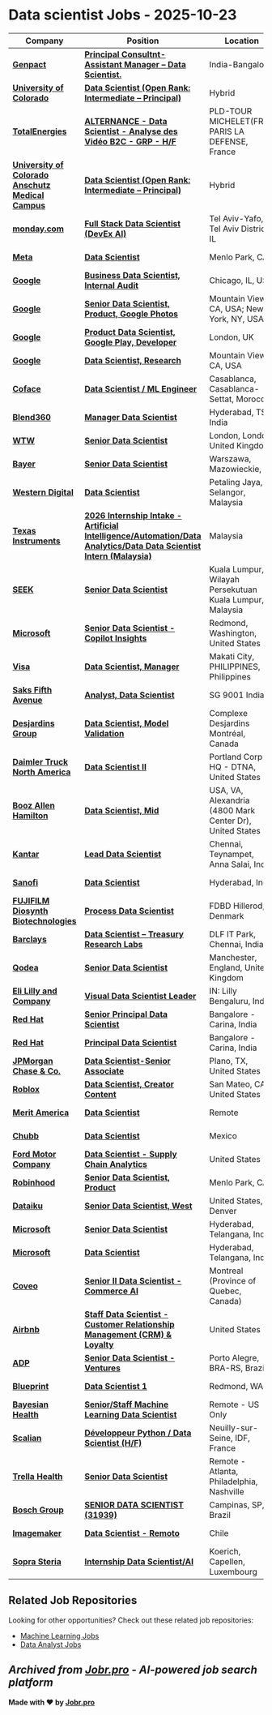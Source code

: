 # Data scientist Jobs - 2025-10-23

| Company | Position | Location | Type | Date |
| ------- | -------- | -------- | ---- | ------ |
| **[Genpact](https://www.genpact.com/)** | **[Principal Consultnt-Assistant Manager – Data Scientist.](https://jobr.pro/job/30857059/principal-consultnt-assistant-manager-data-scientist?utm_source=github&utm_medium=repo&utm_campaign=github-data-science-jobs)** | India-Bangalore | On Site | Oct 23 |
| **[University of Colorado](https://www.cu.edu/)** | **[Data Scientist (Open Rank: Intermediate – Principal)](https://jobr.pro/job/30855821/data-scientist-open-rank-intermediate-principal?utm_source=github&utm_medium=repo&utm_campaign=github-data-science-jobs)** | Hybrid | On Site | Oct 23 |
| **[TotalEnergies](https://totalenergies.com/)** | **[ALTERNANCE - Data Scientist - Analyse des Vidéo B2C - GRP - H/F](https://jobr.pro/job/30854280/alternance-data-scientist-analyse-des-video-b2c-grp-hf?utm_source=github&utm_medium=repo&utm_campaign=github-data-science-jobs)** | PLD-TOUR MICHELET(FRA), PARIS LA DEFENSE, France | On Site | Oct 23 |
| **[University of Colorado Anschutz Medical Campus](https://www.cuanschutz.edu/)** | **[Data Scientist (Open Rank: Intermediate – Principal)](https://jobr.pro/job/30854043/data-scientist-open-rank-intermediate-principal?utm_source=github&utm_medium=repo&utm_campaign=github-data-science-jobs)** | Hybrid | On Site | Oct 23 |
| **[monday.com](https://monday.com/)** | **[Full Stack Data Scientist (DevEx AI)](https://jobr.pro/job/30864658/full-stack-data-scientist-devex-ai?utm_source=github&utm_medium=repo&utm_campaign=github-data-science-jobs)** | Tel Aviv-Yafo, Tel Aviv District, IL | On Site | Oct 23 |
| **[Meta](https://www.meta.com/)** | **[Data Scientist](https://jobr.pro/job/30845305/data-scientist?utm_source=github&utm_medium=repo&utm_campaign=github-data-science-jobs)** | Menlo Park, CA | On Site | Oct 23 |
| **[Google](https://www.google.com/)** | **[Business Data Scientist, Internal Audit](https://jobr.pro/job/30844157/business-data-scientist-internal-audit?utm_source=github&utm_medium=repo&utm_campaign=github-data-science-jobs)** | Chicago, IL, USA | On Site | Oct 23 |
| **[Google](https://www.google.com/)** | **[Senior Data Scientist, Product, Google Photos](https://jobr.pro/job/30844128/senior-data-scientist-product-google-photos?utm_source=github&utm_medium=repo&utm_campaign=github-data-science-jobs)** | Mountain View, CA, USA; New York, NY, USA | On Site | Oct 23 |
| **[Google](https://www.google.com/)** | **[Product Data Scientist, Google Play, Developer](https://jobr.pro/job/30844089/product-data-scientist-google-play-developer?utm_source=github&utm_medium=repo&utm_campaign=github-data-science-jobs)** | London, UK | On Site | Oct 23 |
| **[Google](https://www.google.com/)** | **[Data Scientist, Research](https://jobr.pro/job/30844076/data-scientist-research?utm_source=github&utm_medium=repo&utm_campaign=github-data-science-jobs)** | Mountain View, CA, USA | On Site | Oct 23 |
| **[Coface](https://www.coface.com)** | **[Data Scientist / ML Engineer](https://jobr.pro/job/30850775/data-scientist-ml-engineer?utm_source=github&utm_medium=repo&utm_campaign=github-data-science-jobs)** | Casablanca, Casablanca-Settat, Morocco | On Site | Oct 23 |
| **[Blend360](https://blend360.com)** | **[Manager Data Scientist](https://jobr.pro/job/30850783/manager-data-scientist?utm_source=github&utm_medium=repo&utm_campaign=github-data-science-jobs)** | Hyderabad, TS, India | On Site | Oct 23 |
| **[WTW](https://www.wtwco.com/)** | **[Senior Data Scientist](https://jobr.pro/job/30849773/senior-data-scientist?utm_source=github&utm_medium=repo&utm_campaign=github-data-science-jobs)** | London, London, United Kingdom | On Site | Oct 23 |
| **[Bayer](https://www.bayer.com/)** | **[Senior Data Scientist](https://jobr.pro/job/30830280/senior-data-scientist?utm_source=github&utm_medium=repo&utm_campaign=github-data-science-jobs)** | Warszawa, Mazowieckie, PL | On Site | Oct 23 |
| **[Western Digital](https://www.westerndigital.com)** | **[Data Scientist](https://jobr.pro/job/30850806/data-scientist?utm_source=github&utm_medium=repo&utm_campaign=github-data-science-jobs)** | Petaling Jaya, Selangor, Malaysia | On Site | Oct 23 |
| **[Texas Instruments](https://www.ti.com/)** | **[2026 Internship Intake - Artificial Intelligence/Automation/Data Analytics/Data Data Scientist Intern (Malaysia)](https://jobr.pro/job/30850118/2026-internship-intake-artificial-intelligenceautomationdata-analyticsdata-data-scientist-intern-malaysia?utm_source=github&utm_medium=repo&utm_campaign=github-data-science-jobs)** | Malaysia | On Site | Oct 23 |
| **[SEEK](https://www.seek.com.au)** | **[Senior Data Scientist](https://jobr.pro/job/30818917/senior-data-scientist?utm_source=github&utm_medium=repo&utm_campaign=github-data-science-jobs)** | Kuala Lumpur, Wilayah Persekutuan Kuala Lumpur, Malaysia | On Site | Oct 23 |
| **[Microsoft](https://www.microsoft.com/)** | **[Senior Data Scientist - Copilot Insights](https://jobr.pro/job/30846112/senior-data-scientist-copilot-insights?utm_source=github&utm_medium=repo&utm_campaign=github-data-science-jobs)** | Redmond, Washington, United States | On Site | Oct 23 |
| **[Visa](https://visa.com)** | **[Data Scientist, Manager](https://jobr.pro/job/30823185/data-scientist-manager?utm_source=github&utm_medium=repo&utm_campaign=github-data-science-jobs)** | Makati City, PHILIPPINES, Philippines | On Site | Oct 23 |
| **[Saks Fifth Avenue](https://www.saksfifthavenue.com/)** | **[Analyst, Data Scientist](https://jobr.pro/job/30847389/analyst-data-scientist?utm_source=github&utm_medium=repo&utm_campaign=github-data-science-jobs)** | SG 9001 India | On Site | Oct 23 |
| **[Desjardins Group](https://www.desjardins.com/)** | **[Data Scientist, Model Validation](https://jobr.pro/job/30821263/data-scientist-model-validation?utm_source=github&utm_medium=repo&utm_campaign=github-data-science-jobs)** | Complexe Desjardins Montréal, Canada | On Site | Oct 23 |
| **[Daimler Truck North America](https://www.daimlertruck.com/)** | **[Data Scientist II](https://jobr.pro/job/30826792/data-scientist-ii?utm_source=github&utm_medium=repo&utm_campaign=github-data-science-jobs)** | Portland Corp HQ - DTNA, United States | On Site | Oct 23 |
| **[Booz Allen Hamilton](https://www.boozallen.com/)** | **[Data Scientist, Mid](https://jobr.pro/job/30864451/data-scientist-mid?utm_source=github&utm_medium=repo&utm_campaign=github-data-science-jobs)** | USA, VA, Alexandria (4800 Mark Center Dr), United States | On Site | Oct 23 |
| **[Kantar](https://www.kantar.com/)** | **[Lead Data Scientist](https://jobr.pro/job/30855972/lead-data-scientist?utm_source=github&utm_medium=repo&utm_campaign=github-data-science-jobs)** | Chennai, Teynampet, Anna Salai, India | On Site | Oct 23 |
| **[Sanofi](https://www.sanofi.com/)** | **[Data Scientist](https://jobr.pro/job/30863304/data-scientist?utm_source=github&utm_medium=repo&utm_campaign=github-data-science-jobs)** | Hyderabad, India | On Site | Oct 23 |
| **[FUJIFILM Diosynth Biotechnologies](https://fujifilmdiosynth.com/)** | **[Process Data Scientist](https://jobr.pro/job/30865784/process-data-scientist?utm_source=github&utm_medium=repo&utm_campaign=github-data-science-jobs)** | FDBD Hillerod, Denmark | On Site | Oct 23 |
| **[Barclays](https://home.barclays/)** | **[Data Scientist – Treasury Research Labs](https://jobr.pro/job/30866731/data-scientist-treasury-research-labs?utm_source=github&utm_medium=repo&utm_campaign=github-data-science-jobs)** | DLF IT Park, Chennai, India | On Site | Oct 23 |
| **[Qodea](https://qodea.com/)** | **[Senior Data Scientist](https://jobr.pro/job/30858404/senior-data-scientist?utm_source=github&utm_medium=repo&utm_campaign=github-data-science-jobs)** | Manchester, England, United Kingdom | On Site | Oct 23 |
| **[Eli Lilly and Company](https://www.lilly.com/)** | **[Visual Data Scientist Leader](https://jobr.pro/job/30867256/visual-data-scientist-leader?utm_source=github&utm_medium=repo&utm_campaign=github-data-science-jobs)** | IN: Lilly Bengaluru, India | On Site | Oct 23 |
| **[Red Hat](https://www.redhat.com/)** | **[Senior Principal Data Scientist](https://jobr.pro/job/30867016/senior-principal-data-scientist?utm_source=github&utm_medium=repo&utm_campaign=github-data-science-jobs)** | Bangalore - Carina, India | Remote | Oct 23 |
| **[Red Hat](https://www.redhat.com/)** | **[Principal Data Scientist](https://jobr.pro/job/30867013/principal-data-scientist?utm_source=github&utm_medium=repo&utm_campaign=github-data-science-jobs)** | Bangalore - Carina, India | Remote | Oct 23 |
| **[JPMorgan Chase & Co.](https://www.jpmorganchase.com/)** | **[Data Scientist-Senior Associate](https://jobr.pro/job/30859931/data-scientist-senior-associate?utm_source=github&utm_medium=repo&utm_campaign=github-data-science-jobs)** | Plano, TX, United States | On Site | Oct 22 |
| **[Roblox](https://www.roblox.com/)** | **[Data Scientist, Creator Content](https://jobr.pro/job/30809541/data-scientist-creator-content?utm_source=github&utm_medium=repo&utm_campaign=github-data-science-jobs)** | San Mateo, CA, United States | On Site | Oct 22 |
| **[Merit America](https://meritamerica.org/)** | **[Data Scientist](https://jobr.pro/job/30814384/data-scientist?utm_source=github&utm_medium=repo&utm_campaign=github-data-science-jobs)** | Remote | Remote | Oct 22 |
| **[Chubb](https://www.chubb.com/)** | **[Data Scientist](https://jobr.pro/job/30858186/data-scientist?utm_source=github&utm_medium=repo&utm_campaign=github-data-science-jobs)** | Mexico | On Site | Oct 22 |
| **[Ford Motor Company](https://corporate.ford.com/)** | **[Data Scientist - Supply Chain Analytics](https://jobr.pro/job/30851154/data-scientist-supply-chain-analytics?utm_source=github&utm_medium=repo&utm_campaign=github-data-science-jobs)** | United States | On Site | Oct 22 |
| **[Robinhood](https://robinhood.com/)** | **[Senior Data Scientist, Product](https://jobr.pro/job/30808691/senior-data-scientist-product?utm_source=github&utm_medium=repo&utm_campaign=github-data-science-jobs)** | Menlo Park, CA | On Site | Oct 22 |
| **[Dataiku](https://www.dataiku.com/)** | **[Senior Data Scientist, West](https://jobr.pro/job/30807665/senior-data-scientist-west?utm_source=github&utm_medium=repo&utm_campaign=github-data-science-jobs)** | United States, Denver | On Site | Oct 22 |
| **[Microsoft](https://www.microsoft.com/)** | **[Senior Data Scientist](https://jobr.pro/job/30846389/senior-data-scientist?utm_source=github&utm_medium=repo&utm_campaign=github-data-science-jobs)** | Hyderabad, Telangana, India | On Site | Oct 22 |
| **[Microsoft](https://www.microsoft.com/)** | **[Data Scientist](https://jobr.pro/job/30846397/data-scientist?utm_source=github&utm_medium=repo&utm_campaign=github-data-science-jobs)** | Hyderabad, Telangana, India | On Site | Oct 22 |
| **[Coveo](https://www.coveo.com/)** | **[Senior II Data Scientist - Commerce AI](https://jobr.pro/job/30808764/senior-ii-data-scientist-commerce-ai?utm_source=github&utm_medium=repo&utm_campaign=github-data-science-jobs)** | Montreal (Province of Quebec, Canada) | Remote | Oct 22 |
| **[Airbnb](https://www.airbnb.com/)** | **[Staff Data Scientist - Customer Relationship Management (CRM) & Loyalty](https://jobr.pro/job/30811030/staff-data-scientist-customer-relationship-management-crm-loyalty?utm_source=github&utm_medium=repo&utm_campaign=github-data-science-jobs)** | United States | On Site | Oct 22 |
| **[ADP](https://www.adp.com/)** | **[Senior Data Scientist - Ventures](https://jobr.pro/job/30785759/senior-data-scientist-ventures?utm_source=github&utm_medium=repo&utm_campaign=github-data-science-jobs)** | Porto Alegre, BRA-RS, Brazil | On Site | Oct 22 |
| **[Blueprint](https://bpcs.com/)** | **[Data Scientist 1](https://jobr.pro/job/30818457/data-scientist-1?utm_source=github&utm_medium=repo&utm_campaign=github-data-science-jobs)** | Redmond, WA | On Site | Oct 22 |
| **[Bayesian Health](https://www.bayesianhealth.com/)** | **[Senior/Staff Machine Learning Data Scientist](https://jobr.pro/job/30814748/seniorstaff-machine-learning-data-scientist?utm_source=github&utm_medium=repo&utm_campaign=github-data-science-jobs)** | Remote - US Only | Remote | Oct 22 |
| **[Scalian](https://www.scalian.com)** | **[Développeur Python / Data Scientist (H/F)](https://jobr.pro/job/30802461/developpeur-python-data-scientist-hf?utm_source=github&utm_medium=repo&utm_campaign=github-data-science-jobs)** | Neuilly-sur-Seine, IDF, France | On Site | Oct 22 |
| **[Trella Health](https://www.trellahealth.com/)** | **[Senior Data Scientist](https://jobr.pro/job/30818617/senior-data-scientist?utm_source=github&utm_medium=repo&utm_campaign=github-data-science-jobs)** | Remote - Atlanta, Philadelphia, Nashville | Remote | Oct 22 |
| **[Bosch Group](https://www.bosch.com)** | **[SENIOR DATA SCIENTIST (31939)](https://jobr.pro/job/30802465/senior-data-scientist-31939?utm_source=github&utm_medium=repo&utm_campaign=github-data-science-jobs)** | Campinas, SP, Brazil | On Site | Oct 22 |
| **[Imagemaker](https://www.imagemaker.com/)** | **[Data Scientist - Remoto](https://jobr.pro/job/30827005/data-scientist-remoto?utm_source=github&utm_medium=repo&utm_campaign=github-data-science-jobs)** | Chile | Remote | Oct 22 |
| **[Sopra Steria](https://www.soprasteria.com)** | **[Internship Data Scientist/AI](https://jobr.pro/job/30802359/internship-data-scientistai?utm_source=github&utm_medium=repo&utm_campaign=github-data-science-jobs)** | Koerich, Capellen, Luxembourg | On Site | Oct 22 |

## Related Job Repositories

Looking for other opportunities? Check out these related job repositories:

- [Machine Learning Jobs](https://github.com/jobs-jobr-pro/Machine-Learning-Jobs)
- [Data Analyst Jobs](https://github.com/jobs-jobr-pro/Data-Analyst-Jobs)



*Archived from [Jobr.pro](https://jobr.pro?utm_source=github&utm_medium=repo&utm_campaign=github-data-science-jobs) - AI-powered job search platform*
---

**Made with ❤️ by [Jobr.pro](https://jobr.pro?utm_source=github&utm_medium=repo&utm_campaign=github-data-science-jobs)**